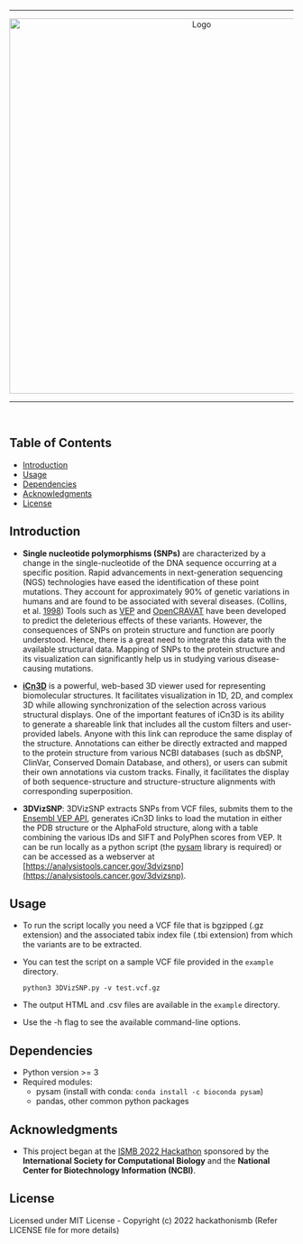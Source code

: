 ***

<p align="center">
  <img width="666" alt="Logo" src="https://github.com/CBIIT-CGBB/3DVizSNP/assets/56087985/83be1453-ce64-42dc-accb-d06a0c95bcf3">
</p>


***

</br>

## Table of Contents
- [Introduction](#Introduction)
- [Usage](#Usage)
- [Dependencies](#Dependencies)
- [Acknowledgments](#Acknowledgments)
- [License](#License)

## Introduction

- **Single nucleotide polymorphisms (SNPs)** are characterized by a change in the single-nucleotide of the DNA sequence occurring at a specific position. Rapid advancements in next-generation sequencing (NGS) technologies have eased the identification of these point mutations. They account for approximately 90% of genetic variations in humans and are found to be associated with several diseases. (Collins, et al. [1998](https://genome.cshlp.org/content/8/12/1229.short)) Tools such as [VEP](https://useast.ensembl.org/info/docs/tools/vep/index.html) and [OpenCRAVAT](https://opencravat.org) have been developed to predict the deleterious effects of these variants. However, the consequences of SNPs on protein structure and function are poorly understood. Hence, there is a great need to integrate this data with the available structural data. Mapping of SNPs to the protein structure and its visualization can significantly help us in studying various disease-causing mutations.

- **[iCn3D](https://www.ncbi.nlm.nih.gov/Structure/icn3d/)** is a powerful, web-based 3D viewer used for representing biomolecular structures. It facilitates visualization in 1D, 2D, and complex 3D while allowing synchronization of the selection across various structural displays. One of the important features of iCn3D is its ability to generate a shareable link that includes all the custom filters and user-provided labels. Anyone with this link can reproduce the same display of the structure. Annotations can either be directly extracted and mapped to the protein structure from various NCBI databases (such as dbSNP, ClinVar, Conserved Domain Database, and others), or users can submit their own annotations via custom tracks. Finally, it facilitates the display of both sequence-structure and structure-structure alignments with corresponding superposition.

- **3DVizSNP**: 3DVizSNP extracts SNPs from VCF files, submits them to the [Ensembl VEP API](https://rest.ensembl.org/#VEP), generates iCn3D links to load the mutation in either the PDB structure or the AlphaFold structure, along with a table combining the various IDs and SIFT and PolyPhen scores from VEP. It can be run locally as a python script (the [pysam](https://pysam.readthedocs.io/en/latest/installation.html) library is required) or can be accessed as a webserver at [https://analysistools.cancer.gov/3dvizsnp](https://analysistools.cancer.gov/3dvizsnp).

## Usage

- To run the script locally you need a VCF file that is bgzipped (.gz extension) and the associated tabix index file (.tbi extension) from which the variants are to be extracted. 

- You can test the script on a sample VCF file provided in the `example` directory.

  ```
  python3 3DVizSNP.py -v test.vcf.gz 
  ```

- The output HTML and .csv files are available in the `example` directory.

- Use the -h flag to see the available command-line options.

## Dependencies
- Python version >= 3
- Required modules:
  * pysam (install with conda: `conda install -c bioconda pysam`)
  * pandas, other common python packages

## Acknowledgments
- This project began at the [ISMB 2022 Hackathon](https://github.com/hackathonismb/VizSNP-St) sponsored by the **International Society for Computational Biology** and the **National Center for Biotechnology Information (NCBI)**.

## License
Licensed under MIT License - Copyright (c) 2022 hackathonismb (Refer LICENSE file for more details)
